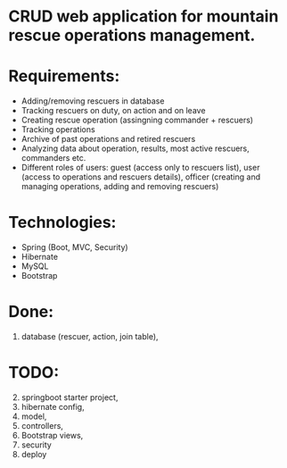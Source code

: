 # CRUD web application for mountain rescue operations management.

# Requirements:
- Adding/removing rescuers in database
- Tracking rescuers on duty, on action and on leave
- Creating rescue operation (assingning commander + rescuers)
- Tracking operations
- Archive of past operations and retired rescuers
- Analyzing data about operation, results, most active rescuers, commanders etc.
- Different roles of users: guest (access only to rescuers list), user (access to operations and rescuers details), officer (creating and managing operations, adding and removing rescuers)

# Technologies:
- Spring (Boot, MVC, Security)
- Hibernate
- MySQL
- Bootstrap

# Done:
1. database (rescuer, action, join table),

# TODO:
2. springboot starter project,
3. hibernate config,
4. model,
5. controllers,
6. Bootstrap views,
7. security
8. deploy
